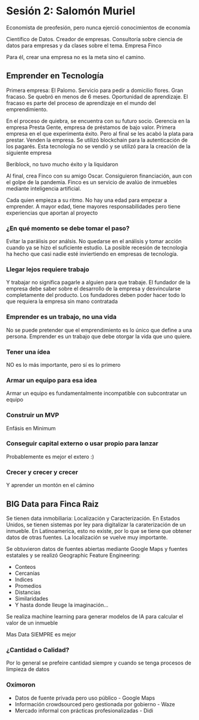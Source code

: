 # Sesión 2: Salomón Muriel

Economista de preofesión, pero nunca ejerció conocimientos de economía

Científico de Datos. Creador de empresas. Consultoría sobre ciencia de datos para empresas y da clases sobre el tema. Empresa Finco

Para él, crear una empresa no es la meta sino el camino.

## Emprender en Tecnología

Primera empresa: El Palomo. Servicio para pedir a domicilio flores. Gran fracaso. Se quebró en menos de 6 meses. Oportunidad de aprendizaje. El fracaso es parte del proceso de aprendizaje en el mundo del emprendimiento.

En el proceso de quiebra, se encuentra con su futuro socio. Gerencia en la empresa Presta Gente, empresa de préstamos de bajo valor. Primera empresa en el que experimenta éxito. Pero al final se les acabó la plata para prestar. Venden la empresa. Se utilizó blockchain para la autenticación de los pagarés. Esta tecnología no se vendió y se utilizó para la creación de la siguiente empresa

Beriblock, no tuvo mucho éxito y la liquidaron

Al final, crea Finco con su amigo Oscar. Consiguieron financiación, aun con el golpe de la pandemia. Finco es un servicio de avalúo de inmuebles mediante inteligencia artificial.

Cada quien empieza a su ritmo. No hay una edad para empezar a emprender. A mayor edad, tiene mayores responsabilidades pero tiene experiencias que aportan al proyecto

### ¿En qué momento se debe tomar el paso?

Evitar la parálisis por análsis. No quedarse en el análisis y tomar acción cuando ya se hizo el suficiente estudio. La posible recesión de tecnologia ha hecho que casi nadie esté inviertiendo en empresas de tecnología.

### Llegar lejos requiere trabajo

Y trabajar no significa pagarle a alguien para que trabaje. El fundador de la empresa debe saber sobre el desarrollo de la empresa y desvincularse completamente del producto. Los fundadores deben poder hacer todo lo que requiera la empresa sin mano contratada

### Emprender es un trabajo, no una vida

No se puede pretender que el emprendimiento es lo único que define a una persona. Emprender es un trabajo que debe otorgar la vida que uno quiere.

### Tener una ídea

NO es lo más importante, pero sí es lo primero

### Armar un equipo para esa idea

Armar un equipo es fundamentalmente incompatible con subcontratar un equipo

### Construir un MVP

Enfásis en Minimum

### Conseguir capital externo o usar propio para lanzar

Probablemente es mejor el extero :)

### Crecer y crecer y crecer

Y aprender un montón en el cámino


## BIG Data para Finca Raiz

Se tienen data inmobiliaria: Localización y Caracterización. En Estados Unidos, se tienen sistemas por ley para digitalizar la caraterización de un inmueble. En Latinoamerica, esto no existe, por lo que se tiene que obtener datos de otras fuentes. La localización se vuelve muy importante.

Se obtuvieron datos de fuentes abiertas mediante Google Maps y fuentes estatales y se realizó Geographic Feature Engineering:
- Conteos
- Cercanías
- Indices
- Promedios
- Distancias
- Similaridades
- Y hasta donde lleuge la imaginación...

Se realiza machine learning para generar modelos de IA para calcular el valor de un inmueble

Mas Data SIEMPRE es mejor

### ¿Cantidad o Calidad?

Por lo general se prefeire cantidad siempre y cuando se tenga procesos de limpieza de datos

### Oxímoron

- Datos de fuente privada pero uso público - Google Maps
- Información crowdsourced pero gestionada por gobierno - Waze
- Mercado informal con prácticas profesionalizadas -  Didi